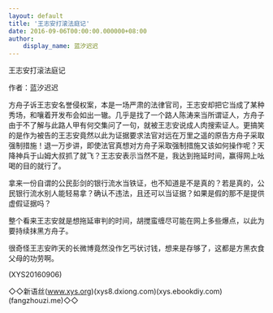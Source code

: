```yaml
---
layout: default
title: '王志安打滚法庭记'
date: 2016-09-06T00:00:00.000000+08:00
author:
    display_name: 蓝汐迟迟
---
```


王志安打滚法庭记

作者：蓝汐迟迟

方舟子诉王志安名誉侵权案，本是一场严肃的法律官司，王志安却把它当成了某种秀场，和嚷着开发布会如出一辙。几乎是找了一个路人陈涛来当所谓证人，方舟子由于不了解与此路人甲有何交集问了一句，就被王志安说成人肉搜索证人。更搞笑的是作为被告的王志安竟然以此为证据要求法官对远在万里之遥的原告方舟子采取强制措施！退一万步讲，即使法官真想对方舟子采取强制措施又该如何操作呢？天降神兵于山姆大叔抓了就飞？王志安表示当然不是，我达到拖延时间，赢得网上吆喝的目的就行了。

拿来一份自谓的公民彭剑的银行流水当铁证，也不知道是不是真的？若是真的，公民银行流水别人能轻易拿？确认不违法，且还可以当证据？如果是假的那不是提供虚假证据吗？

整个看来王志安就是想拖延审判的时间，胡搅蛮缠尽可能在网上多些爆点，以此为要持续抹黑方舟子。

很奇怪王志安昨天的长微博竟然没作乞丐状讨钱，想来是存够了，这都是方黑衣食父母的功劳啊。

(XYS20160906)

◇◇新语丝(www.xys.org)(xys8.dxiong.com)(xys.ebookdiy.com)(fangzhouzi.me)◇◇

